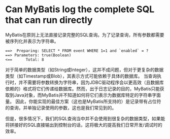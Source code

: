 # Can MyBatis log the complete SQL that can run directly

MyBatis在原则上无法直接记录完整的SQL查询。为了记录查询，所有参数都需要被序列化并表示为字符串。
```shell
==>  Preparing: SELECT * FROM event WHERE 1=1 and `enabled` = ?
==> Parameters: true(Boolean)
<==      Total: 8
```
对于简单的数据类型（如String或Integer），这并不成问题，但对于更复杂的数据类型（如Timestamp或Blob），其表示方式可能依赖于具体的数据库。 当查询执行时，并不需要将参数转换为字符串，因为JDBC驱动程序会以更高效（且数据库依赖的）格式将它们传递给数据库。然而，出于日志记录的目的，MyBatis只能获取到Java对象，而MyBatis并不知道如何将它们表示为数据库特定的字符串字面量。 因此，你能实现的最佳方案（这也是MyBatis所支持的）是记录带有占位符的查询，并单独记录使用的参数，这也是我们常见到的。

但是，很多情况下，我们的SQL查询当中并不会使用到很复杂的数据类型，如果能将拼接好的SQL直接输出到控制台的话，这将极大的提高我们日常开发/调试时的效率。